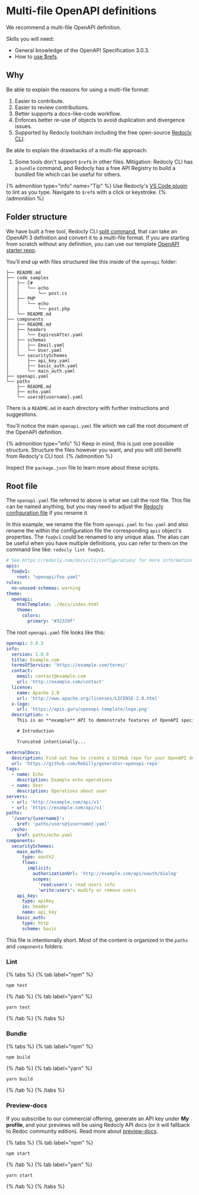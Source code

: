 # Multi-file OpenAPI definitions

We recommend a multi-file OpenAPI definition.

Skills you will need:
- General knowledge of the OpenAPI Specification 3.0.3.
- How to [use $refs](ref-guide.md).

## Why

Be able to explain the reasons for using a multi-file format:
1. Easier to contribute.
1. Easier to review contributions.
1. Better supports a docs-like-code workflow.
1. Enforces better re-use of objects to avoid duplication and divergence issues.
1. Supported by Redocly toolchain including the free open-source [Redocly CLI](https://github.com/redocly/redocly-cli).

Be able to explain the drawbacks of a multi-file approach:
1. Some tools don't support `$ref`s in other files. Mitigation: Redocly CLI has a `bundle` command, and Redocly has a free API Registry to build a bundled file which can be useful for others.

{% admonition type="info" name="Tip" %}
Use Redocly's [VS Code plugin](https://marketplace.visualstudio.com/items?itemName=Redocly.openapi-vs-code) to lint as you type. Navigate to `$ref`s with a click or keystroke.
{% /admonition %}


## Folder structure

We have built a free tool, Redocly CLI [split command](/docs/cli/commands/split), that can take an OpenAPI 3 definition and convert it to a multi-file format. If you are starting from scratch without any definition, you can use our template [OpenAPI starter repo](https://github.com/Redocly/openapi-starter).

You'll end up with files structured like this inside of the `openapi` folder:

```shell
├── README.md
├── code_samples
│   ├── C#
│   │   └── echo
│   │       └── post.cs
│   ├── PHP
│   │   └── echo
│   │       └── post.php
│   └── README.md
├── components
│   ├── README.md
│   ├── headers
│   │   └── ExpiresAfter.yaml
│   ├── schemas
│   │   ├── Email.yaml
│   │   └── User.yaml
│   └── securitySchemes
│       ├── api_key.yaml
│       ├── basic_auth.yaml
│       └── main_auth.yaml
├── openapi.yaml
└── paths
    ├── README.md
    ├── echo.yaml
    └── users@{username}.yaml
```

There is a `README.md` in each directory with further instructions and suggestions.

You'll notice the main `openapi.yaml` file which we call the root document of the OpenAPI definition.

{% admonition type="info" %}
Keep in mind, this is just one possible structure. Structure the files however you want, and you will still benefit from Redocly's CLI tool.
{% /admonition %}

Inspect the `package.json` file to learn more about these scripts.

## Root file

The `openapi.yaml` file referred to above is what we call the root file.
This file can be named anything, but you may need to adjust the [Redocly configuration file](/docs/cli/configuration) if you rename it.

In this example, we rename the file from `openapi.yaml` to `foo.yaml` and also rename the within the configuration file the corresponding `apis` object's properties.
The `foo@v1` could be renamed to any unique alias.
The alias can be useful when you have multiple definitions, you can refer to them on the command line like: `redocly lint foo@v1`.

```yaml
# See https://redocly.com/docs/cli/configuration/ for more information.
apis:
  foo@v1:
    root: "openapi/foo.yaml"
rules:
  no-unused-schemas: warning
theme:
  openapi:
    htmlTemplate: ./docs/index.html
    theme:
      colors:
        primary: "#32329f"
```

The root `openapi.yaml` file looks like this:

```yaml
openapi: 3.0.3
info:
  version: 1.0.0
  title: Example.com
  termsOfService: 'https://example.com/terms/'
  contact:
    email: contact@example.com
    url: 'http://example.com/contact'
  license:
    name: Apache 2.0
    url: 'http://www.apache.org/licenses/LICENSE-2.0.html'
  x-logo:
    url: 'https://apis.guru/openapi-template/logo.png'
  description: >
    This is an **example** API to demonstrate features of OpenAPI specification.

    # Introduction

    Truncated intentionally...

externalDocs:
  description: Find out how to create a GitHub repo for your OpenAPI definition.
  url: 'https://github.com/Rebilly/generator-openapi-repo'
tags:
  - name: Echo
    description: Example echo operations
  - name: User
    description: Operations about user
servers:
  - url: 'http://example.com/api/v1'
  - url: 'https://example.com/api/v1'
paths:
  '/users/{username}':
    $ref: 'paths/users@{username}.yaml'
  /echo:
    $ref: paths/echo.yaml
components:
  securitySchemes:
    main_auth:
      type: oauth2
      flows:
        implicit:
          authorizationUrl: 'http://example.com/api/oauth/dialog'
          scopes:
            'read:users': read users info
            'write:users': modify or remove users
    api_key:
      type: apiKey
      in: header
      name: api_key
    basic_auth:
      type: http
      scheme: basic
```

This file is intentionally short.
Most of the content is organized in the `paths` and `components` folders.

### Lint
{% tabs %}
{% tab label="npm" %}
```shell
npm test
```
{% /tab  %}
{% tab label="yarn" %}
```shell
yarn test
```
{% /tab  %}
{% /tabs  %}
### Bundle
{% tabs %}
{% tab label="npm" %}
```shell
npm build
```
{% /tab  %}
{% tab label="yarn" %}
```shell
yarn build
```
{% /tab  %}
{% /tabs  %}
### Preview-docs

If you subscribe to our commercial offering, generate an API key under **My profile**, and your previews will be using Redocly API docs (or it will fallback to Redoc community edition).
Read more about [preview-docs](/docs/cli/v1/commands/preview-docs).

{% tabs %}
{% tab label="npm" %}
```shell
npm start
```
{% /tab  %}
{% tab label="yarn" %}
```shell
yarn start
```
{% /tab  %}
{% /tabs  %}
